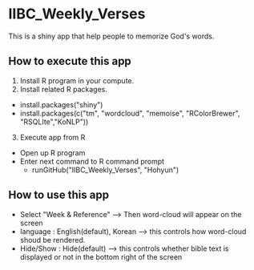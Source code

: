 # IIBC_Weekly_Verses
This is a shiny app that help people to memorize God's words.

## How to execute this app
1. Install R program in your compute.
2. Install related R packages.
  - install.packages("shiny")
  - install.packages(c("tm", "wordcloud", "memoise", "RColorBrewer", "RSQLIte","KoNLP"))
3. Execute app from R
  - Open up R program
  - Enter next command to R command prompt
    + runGitHub("IIBC_Weekly_Verses", "Hohyun")

## How to use this app
- Select "Week & Reference" --> Then word-cloud will appear on the screen
- language  : English(default), Korean --> this controls how word-cloud shoud be rendered.
- Hide/Show : Hide(default) --> this controls whether bible text is displayed or not in the bottom right of the screen

